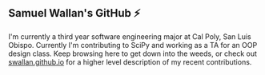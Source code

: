 ## Samuel Wallan's GitHub ⚡

I'm currently a third year software engineering major at Cal Poly, San Luis Obispo. Currently I'm contributing to SciPy and working as a TA for an OOP design class. Keep browsing here to get down into the weeds, or check out [swallan.github.io](https://swallan.github.io) for a higher level description of my recent contributions. 


<!--
**swallan/swallan** is a ✨ _special_ ✨ repository because its `README.md` (this file) appears on your GitHub profile.

Here are some ideas to get you started:

- 🔭 I’m currently working on ...
- 🌱 I’m currently learning ...
- 👯 I’m looking to collaborate on ...
- 🤔 I’m looking for help with ...
- 💬 Ask me about ...
- 📫 How to reach me: ...
- 😄 Pronouns: ...
- ⚡ Fun fact: ...
-->
